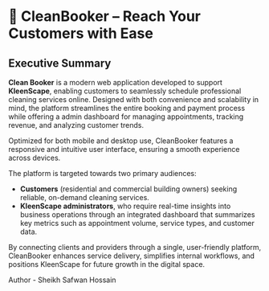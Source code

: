 # 🧼 CleanBooker – Reach Your Customers with Ease

## Executive Summary

**Clean Booker** is a modern web application developed to support **KleenScape**, enabling customers to seamlessly schedule professional cleaning services online. Designed with both convenience and scalability in mind, the platform streamlines the entire booking and payment process while offering a admin dashboard for managing appointments, tracking revenue, and analyzing customer trends.

Optimized for both mobile and desktop use, CleanBooker features a responsive and intuitive user interface, ensuring a smooth experience across devices.

The platform is targeted towards two primary audiences:

- **Customers** (residential and commercial building owners) seeking reliable, on-demand cleaning services.
- **KleenScape administrators**, who require real-time insights into business operations through an integrated dashboard that summarizes key metrics such as appointment volume, service types, and customer data.

By connecting clients and providers through a single, user-friendly platform, CleanBooker enhances service delivery, simplifies internal workflows, and positions KleenScape for future growth in the digital space.

Author - Sheikh Safwan Hossain
